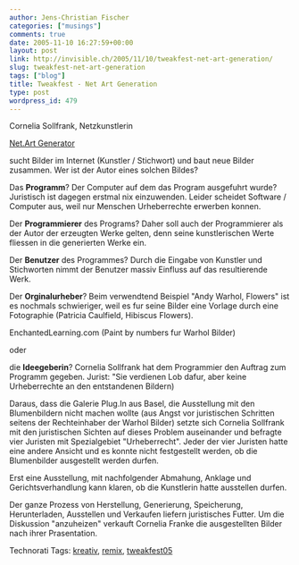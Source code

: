 ```yaml
---
author: Jens-Christian Fischer
categories: ["musings"]
comments: true
date: 2005-11-10 16:27:59+00:00
layout: post
link: http://invisible.ch/2005/11/10/tweakfest-net-art-generation/
slug: tweakfest-net-art-generation
tags: ["blog"]
title: Tweakfest - Net Art Generation
type: post
wordpress_id: 479
---
```



Cornelia Sollfrank, Netzkunstlerin



[Net.Art Generator](http://soundwarez.org/generator)



sucht Bilder im Internet (Kunstler / Stichwort) und baut neue Bilder zusammen. Wer ist der Autor eines solchen Bildes?



Das **Programm**? Der Computer auf dem das Program ausgefuhrt wurde? Juristisch ist dagegen erstmal nix einzuwenden. Leider scheidet Software / Computer aus, weil nur Menschen Urheberrechte erwerben konnen.



Der **Programmierer** des Programs? Daher soll auch der Programmierer als der Autor der erzeugten Werke gelten, denn seine kunstlerischen Werte fliessen in die generierten Werke ein.



Der **Benutzer** des Programmes? Durch die Eingabe von Kunstler und Stichworten nimmt der Benutzer massiv Einfluss auf das resultierende Werk.



Der **Orginalurheber**? Beim verwendtend Beispiel "Andy Warhol, Flowers" ist es nochmals schwieriger, weil es fur seine Bilder eine Vorlage durch eine Fotographie (Patricia Caulfield, Hibiscus Flowers).



EnchantedLearning.com (Paint by numbers fur Warhol Bilder)



oder 



die **Ideegeberin**? Cornelia Sollfrank hat dem Programmier den Auftrag zum Programm gegeben. Jurist: "Sie verdienen Lob dafur, aber keine Urheberrechte an den entstandenen Bildern)



Daraus, dass die Galerie Plug.In aus Basel, die Ausstellung mit den Blumenbildern nicht machen wollte (aus Angst vor juristischen Schritten seitens der Rechteinhaber der Warhol Bilder) setzte sich Cornelia Sollfrank mit den juristischen Sichten auf dieses Problem auseinander und befragte vier Juristen mit Spezialgebiet "Urheberrecht". Jeder der vier Juristen hatte eine andere Ansicht und es konnte nicht festgestellt werden, ob die Blumenbilder ausgestellt werden durfen.



Erst eine Ausstellung, mit nachfolgender Abmahung, Anklage und Gerichtsverhandlung kann klaren, ob die Kunstlerin hatte ausstellen durfen.



Der ganze Prozess von Herstellung, Generierung, Speicherung, Herunterladen, Ausstellen und Verkaufen liefern juristisches Futter. Um die Diskussion "anzuheizen" verkauft Cornelia Franke die ausgestellten Bilder nach ihrer Prasentation.
  






Technorati Tags: [kreativ](http://technorati.com/tag/kreativ), [remix](http://technorati.com/tag/remix), [tweakfest05](http://technorati.com/tag/tweakfest05)
